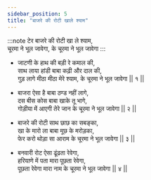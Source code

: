 ```yaml
---
sidebar_position: 5
title: "बाजरे की रोटी खाले श्याम"
---
```


:::note टेर
बाजरे की रोटी खा ले श्याम, <br/>
चूरमा ने भूल जावेगा, के चूरमा ने भूल जावेगा
:::

- जाटणी के हाथ की बड़ी रे कमाल की, <br/>
साथ लाया हांडी बाबा कढ़ी और दाल की,<br/>
गुड़ लागे मीठा मीठा मेरे श्याम, के चूरमा ने भूल जावेगा 			|| १ || 

- बाजरा ऐसा है बाबा ठण्ड नहीं लागे,<br/>
दस बीस कोस बाबा खाके तू भागे,<br/>
गोड़ीया में आएगी तेरे जान के चूरमा ने भूल जावेगा 			|| २ || 

- बाजरे की रोटी साथ छाछ का सबङ्का,<br/>
खा के मारो ला बाबा मूछ के मरोड़का,<br/>
फेर करो थोड़ा सा आराम के चूरमा ने भूल जावेगा 			|| ३ ||   

- बनवारी रोट ऐसा ढूंढता रेवेगा,<br/>
हरियाणे में पता मारा पूछता रेवेगा,<br/>
पूछता रेवेगा मारा नाम के चूरमा ने भूल जावेगा 				|| ४ || 